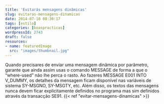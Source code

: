 ```yaml
---
title: 'Evitarás mensagens dinâmicas'
slug: evitaras-mensagens-dinamicas
date: 2014-07-10 08:30:17
tags: [estilo]
categories: [boaspracticas]
wordpressId: 2743
draft: false
resources:
- name: featuredImage
  src: "images/thumbnail.jpg"
---
```

Quando precisares de enviar uma mensagem dinâmica por parâmetro, garante que ainda assim usas o comando MESSAGE de forma a que o “where-used” não lhe perca o rasto. Ao fazeres MESSAGE E001 INTO V_DUMMY, os detalhes da mensagem ficam disponível nas variáveis de sistema SY-MSGNO, SY-MSGTY, etc. Além disso, os textos das mensagens nunca devem ficar explicitamente definidos no programa mas sim definidos através da transacção SE91.
{{< ref "evitar-mensagens-dinamicas" >}}
